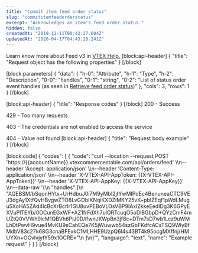 ```yaml
---
title: "Commit item feed order status"
slug: "commititemfeedorderstatus"
excerpt: "Acknowledges an item's feed order status."
hidden: false
createdAt: "2019-12-11T00:42:27.604Z"
updatedAt: "2020-04-17T04:43:28.241Z"
---
```

Learn know more about Feed v3 in [VTEX Help.](https://help.vtex.com/tutorial/feed-v3-de-gerenciamento-de-pedidos--5qDml3cQypWDRTgw69s4C1?locale=pt)
[block:api-header]
{
  "title": "Request object has the following properties"
}
[/block]

[block:parameters]
{
  "data": {
    "h-0": "Attribute",
    "h-1": "Type",
    "h-2": "Description",
    "0-0": "handles",
    "0-1": "string",
    "0-2": "List of status order event handles (as seen in [Retrieve feed order status](https://developers.vtex.com/reference/feed-v3#getfeedorderstatus1))"
  },
  "cols": 3,
  "rows": 1
}
[/block]

[block:api-header]
{
  "title": "Response codes"
}
[/block]
200 - Success

429 - Too many requests

403 - The credentials are not enabled to access the service

404 - Value not found
[block:api-header]
{
  "title": "Request body example"
}
[/block]

[block:code]
{
  "codes": [
    {
      "code": "curl --location --request POST 'https://{{accountName}}.vtexcommercestable.com/api/orders/feed' \\\n--header 'Accept: application/json' \\\n--header 'Content-Type: application/json' \\\n--header 'X-VTEX-API-AppToken: {{X-VTEX-API-AppToken}}' \\\n--header 'X-VTEX-API-AppKey: {{X-VTEX-API-AppKey}}' \\\n--data-raw '{\n    \"handles\":[\n        \"AQEBSM/bSqonHYtx+UrHdbuJ0i7M9yMbI2jtYwMIPdEc4BenuneaCTC9VEJ3dgAy1XtfQvHBvgwZTO8LvGObIKNqiKXDZiMKY25vK+pblZEqf1pWdLMugu5XoHA5ZAd4IcBcXrBcrlr1GU8uvPEBoVLOsVBP9IAxIZkkeEedIDg3K6GPyEXVuPlTEYb/0OCunEGxWF+AZ1frFdXh7ulORTcuqO5oDlBGbpD+QYzCmF4mUZtQ0VVWh9icM1QBVh6PlJ0D/lfwnJKWpBn3jf8c+DTm7sD7wb1Lcz9uWMLhDtPwvH9vue4MvKU9sCahEQe7K5jWuwwb54szGbFKdfcACsTSQ9WlyBfMdbV83c27k68G3cnaBFExkC1MLHHE9UzpQ6l4s43BT4k95ocgMXffnj/HMUYXn+OCvlvjytY59x1OCRE=\"\n    ]\n}'",
      "language": "text",
      "name": "Example request"
    }
  ]
}
[/block]